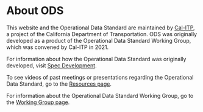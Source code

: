 # About ODS

This website and the Operational Data Standard are maintained by [Cal-ITP](https://dot.ca.gov/cal-itp), a project of the
California Department of Transportation. ODS was originally developed as a product of the Operational Data Standard Working
Group, which was convened by Cal-ITP in 2021.

For information about how the Operational Data Standard was originally developed, visit [Spec Development](../spec/development.md).

To see videos of past meetings or presentations regarding the Operational Data Standard, go to the [Resources page](./resources.md).

For information about the Operational Data Standard Working Group, go to the [Working Group page](./working-group.md).
